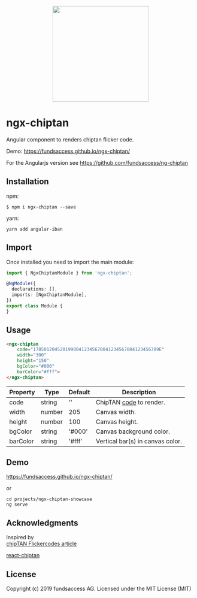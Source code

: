 <p align="center">
  <img height="256px" width="256px" style="text-align: center;" src="https://fundsaccess.github.io/ngx-chiptan/assets/angular.svg">
</p>

# ngx-chiptan

Angular component to renders chiptan flicker code.

Demo: https://fundsaccess.github.io/ngx-chiptan/ 

For the Angularjs version see https://github.com/fundsaccess/ng-chiptan

## Installation

npm:
```
$ npm i ngx-chiptan --save
```

yarn:
```shell
yarn add angular-iban
```

## Import

Once installed you need to import the main module:
```typescript
import { NgxChiptanModule } from 'ngx-chiptan';

@NgModule({
  declarations: [],
  imports: [NgxChiptanModule], 
})
export class Module {
}
```
## Usage
```html
<ngx-chiptan 
    code="17850120452019980412345678041234567804123456789E"
    width="300" 
    height="150"  
    bgColor="#000" 
    barColor="#fff">
</ngx-chiptan>
```

| Property | Type | Default | Description |
| --- | --- | --- | --- |
| code | string | '' | ChipTAN [code](https://6xq.net/flickercodes/) to render. |
| width | number | 205 | Canvas width. |
| height | number | 100 | Canvas height. |
| bgColor | string | '#000' | Canvas background color. |
| barColor | string | '#fff' | Vertical bar(s) in canvas color. |

## Demo
https://fundsaccess.github.io/ngx-chiptan/ 

or
```
cd projects/ngx-chiptan-showcase 
ng serve
```

## Acknowledgments

Inspired by  
[chipTAN Flickercodes article](https://6xq.net/flickercodes/)

[react-chiptan](https://github.com/basimhennawi/react-chiptan)

## License
Copyright (c) 2019 fundsaccess AG. Licensed under the MIT License (MIT)
